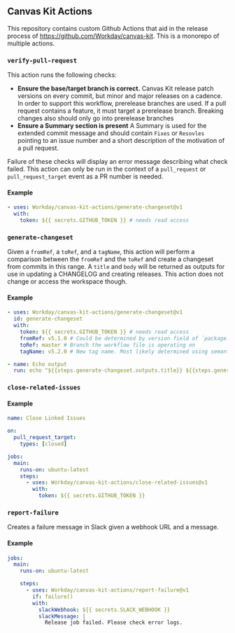 ## Canvas Kit Actions

This repository contains custom Github Actions that aid in the release process of https://github.com/Workday/canvas-kit. This is a monorepo of multiple actions.

### `verify-pull-request`

This action runs the following checks:

- **Ensure the base/target branch is correct.**
  Canvas Kit release patch versions on every commit, but minor and major releases on a cadence. In order to support this workflow, prerelease branches are used. If a pull request contains a feature, it must target a prerelease branch. Breaking changes also should only go into prerelease branches
- **Ensure a Summary section is present**
  A Summary is used for the extended commit message and should contain `Fixes` or `Resovles` pointing to an issue number and a short description of the motivation of a pull request.

Failure of these checks will display an error message describing what check failed. This action can only be run in the context of a `pull_request` or `pull_request_target` event as a PR number is needed.

#### Example

```yml
- uses: Workday/canvas-kit-actions/generate-changeset@v1
  with:
    token: ${{ secrets.GITHUB_TOKEN }} # needs read access
```

### `generate-changeset`

Given a `fromRef`, a `toRef`, and a `tagName`, this action will perform a comparison between the `fromRef` and the `toRef` and create a changeset from commits in this range. A `title` and `body` will be returned as outputs for use in updating a CHANGELOG and creating releases. This action does not change or access the workspace though.

#### Example

```yml
- uses: Workday/canvas-kit-actions/generate-changeset@v1
  id: generate-changeset
  with:
    token: ${{ secrets.GITHUB_TOKEN }} # needs read access
    fromRef: v5.1.0 # Could be determined by version field of `package.json` or `lerna.json`
    toRef: master # Branch the workflow file is operating on
    tagName: v5.2.0 # New tag name. Most likely determined using semantic release or conventional commits

- name: Echo output
  run: echo "${{steps.generate-changeset.outputs.title}} ${{steps.generate-changeset.outputs.body}}"
```

### `close-related-issues`

#### Example

```yml
name: Close Linked Issues

on:
  pull_request_target:
    types: [closed]

jobs:
  main:
    runs-on: ubuntu-latest
    steps:
      - uses: Workday/canvas-kit-actions/close-related-issues@v1
        with:
          token: ${{ secrets.GITHUB_TOKEN }}
```

### `report-failure`

Creates a failure message in Slack given a webhook URL and a message.

#### Example

```yml
jobs:
  main:
    runs-on: ubuntu-latest

    steps:
      - uses: Workday/canvas-kit-actions/report-failure@v1
        if: failure()
        with:
          slackWebhook: ${{ secrets.SLACK_WEBHOOK }}
          slackMessage: |
            Release job failed. Please check error logs.
```
